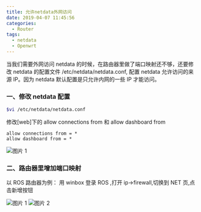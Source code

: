 ```yaml
---
title: 允许netdata外网访问
date: 2019-04-07 11:45:56
categories:
  - Router
tags:
  - netdata
  - Openwrt
---
```


<!--more-->

当我们需要外网访问 netdata 的时候，在路由器里做了端口映射还不够，还要修改 netdata 的配置文件 /etc/netdata/netdata.conf, 配置 netdata 允许访问的来源 IP。因为 netdata 默认配置是只允许内网的一些 IP 才能访问。

### 一、修改 netdata 配置

```bash
$vi /etc/netdata/netdata.conf
```

修改[web]下的 allow connections from 和 allow dashboard from

```
allow connections from = *
allow dashboard from = *
```

![图片 1](1554609011349.jpg)

### 二、路由器里增加端口映射

以 ROS 路由器为例：
用 winbox 登录 ROS ,打开 ip->firewall,切换到 NET 页,点击新增按钮

![图片 1](1554610449677.jpg)
![图片 2](1554610422433.jpg)
